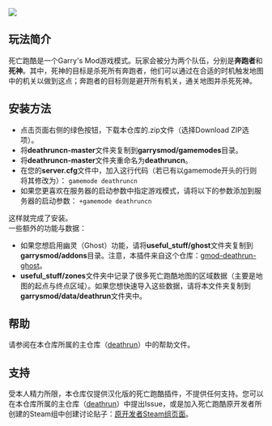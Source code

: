 
![](http://i.imgur.com/3mXgadr.png)


## 玩法简介

死亡跑酷是一个Garry's Mod游戏模式。玩家会被分为两个队伍，分别是**奔跑者**和**死神**。其中，死神的目标是杀死所有奔跑者，他们可以通过在合适的时机触发地图中的机关以做到这点；奔跑者的目标则是避开所有机关，通关地图并杀死死神。  

## 安装方法
* 点击页面右侧的绿色按钮，下载本仓库的.zip文件（选择Download ZIP选项）。
* 将**deathruncn-master**文件夹复制到**garrysmod/gamemodes**目录。
* 将**deathruncn-master**文件夹重命名为**deathruncn**。
* 在您的**server.cfg**文件中，加入这行代码（若已有以gamemode开头的行则将其修改为）：
```gamemode deathruncn```
* 如果您更喜欢在服务器的启动参数中指定游戏模式，请将以下的参数添加到服务器的启动参数：
```+gamemode deathruncn``` 
  
这样就完成了安装。   
一些额外的功能与数据：  
* 如果您想启用幽灵（Ghost）功能，请将**useful_stuff/ghost**文件夹复制到**garrysmod/addons**目录。注意，本插件来自这个仓库：[gmod-deathrun-ghost](https://github.com/ceifa/gmod-deathrun-ghost)。
* **useful_stuff/zones**文件夹中记录了很多死亡跑酷地图的区域数据（主要是地图的起点与终点区域）。如果您想快速导入这些数据，请将本文件夹复制到**garrysmod/data/deathrun**文件夹中。

## 帮助  
请参阅在本仓库所属的主仓库（[deathrun](https://github.com/Arizard/deathrun)）中的帮助文件。

## 支持
受本人精力所限，本仓库仅提供汉化版的死亡跑酷插件，不提供任何支持。您可以在本仓库所属的主仓库（[deathrun](https://github.com/Arizard/deathrun)）中提出Issue，或是加入死亡跑酷原开发者所创建的Steam组中创建讨论贴子：[原开发者Steam组页面](http://steamcommunity.com/groups/vhs7)。

